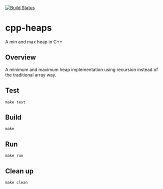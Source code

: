 [![Build Status](https://travis-ci.org/popmedic/cpp-heaps.svg?branch=master)](https://travis-ci.org/popmedic/cpp-heaps)

# cpp-heaps

A min and max heap in C++

## Overview

A minimum and maximum heap implementation using recursion instead of 
the traditional array way.

## Test

```
make test
```

## Build

```
make
```

## Run

```
make run
```

## Clean up

```
make clean
```
